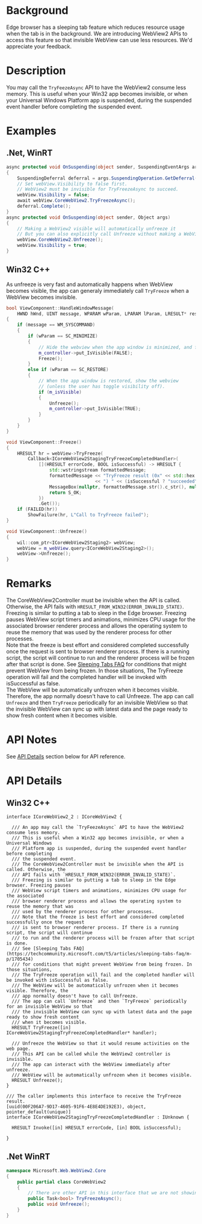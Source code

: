 # Background
Edge browser has a sleeping tab feature which reduces resource usage when the tab is in the background. We are introducing WebView2 APIs
to access this feature so that invisible WebView can use less resources. We'd appreciate your feedback.


# Description
You may call the `TryFeezeAsync` API to have the WebView2 consume less memory. This is useful when your Win32 app becomes invisible, or when your Universal Windows Platform app is suspended, during the suspended event handler before completing the suspended event.

# Examples
## .Net, WinRT
```c#
async protected void OnSuspending(object sender, SuspendingEventArgs args)
{
    SuspendingDeferral deferral = args.SuspendingOperation.GetDeferral();
    // Set webView.Visibility to false first.
    // WebView2 must be invisible for TryFreezeAsync to succeed.
    webView.Visibility = false;
    await webView.CoreWebView2.TryFreezeAsync();
    deferral.Complete();
}
async protected void OnSuspending(object sender, Object args)
{
    // Making a WebView2 visible will automatically unfreeze it
    // But you can also explicitly call Unfreeze without making a WebView2 visible to unfreeze it.
    webView.CoreWebView2.Unfreeze();
    webView.Visibility = true;
}
```
## Win32 C++
As unfreeze is very fast and automatically happens when WebView becomes visible, the app can generaly immediately call `TryFreeze` when a WebView becomes invisible.
```cpp
bool ViewComponent::HandleWindowMessage(
    HWND hWnd, UINT message, WPARAM wParam, LPARAM lParam, LRESULT* result)
{
    if (message == WM_SYSCOMMAND)
    {
        if (wParam == SC_MINIMIZE)
        {
            // Hide the webview when the app window is minimized, and freeze it.
            m_controller->put_IsVisible(FALSE);
            Freeze();
        }
        else if (wParam == SC_RESTORE)
        {
            // When the app window is restored, show the webview
            // (unless the user has toggle visibility off).
            if (m_isVisible)
            {
                Unfreeze();
                m_controller->put_IsVisible(TRUE);
            }
        }
    }
}

void ViewComponent::Freeze()
{
    HRESULT hr = webView->TryFreeze(
        Callback<ICoreWebView2StagingTryFreezeCompletedHandler>(
            [](HRESULT errorCode, BOOL isSuccessful) -> HRESULT {
                std::wstringstream formattedMessage;
                formattedMessage << "TryFreeze result (0x" << std::hex << errorCode
                                 << ") " << (isSuccessful ? "succeeded" : "failed");
                MessageBox(nullptr, formattedMessage.str().c_str(), nullptr, MB_OK);
                return S_OK;
            })
            .Get());
    if (FAILED(hr))
        ShowFailure(hr, L"Call to TryFreeze failed");
}

void ViewComponent::Unfreeze()
{
    wil::com_ptr<ICoreWebView2Staging2> webView;
    webView = m_webView.query<ICoreWebView2Staging2>();
    webView->Unfreeze();
}
```

# Remarks
The CoreWebView2Controller must be invisible when the API is called. Otherwise, the
API fails with `HRESULT_FROM_WIN32(ERROR_INVALID_STATE)`.   
Freezing is similar to putting a tab to sleep in the Edge browser. Freezing pauses
WebView script timers and animations, minimizes CPU usage for the associated
browser renderer process and allows the operating system to reuse the memory that was
used by the renderer process for other processes.   
Note that the freeze is best effort and considered completed successfully once the request
is sent to browser renderer process. If there is a running script, the script will continue
to run and the renderer process will be frozen after that script is done.
See [Sleeping Tabs FAQ](https://techcommunity.microsoft.com/t5/articles/sleeping-tabs-faq/m-p/1705434)
for conditions that might prevent WebView from being frozen. In those situations,
The TryFreeze operation will fail and the completed handler will be invoked with isSuccessful as false.   
The WebView will be automatically unfrozen when it becomes visible. Therefore, the app normally doesn't have to call Unfreeze.
The app can call `Unfreeze` and then `TryFreeze` periodically for an invisible WebView so that the invisible WebView can sync up with
latest data and the page ready to show fresh content when it becomes visible.

# API Notes
See [API Details](#api-details) section below for API reference.

# API Details

## Win32 C++
```IDL
interface ICoreWebView2_2 : ICoreWebView2 {

  /// An app may call the `TryFeezeAsync` API to have the WebView2 consume less memory.
  /// This is useful when a Win32 app becomes invisible, or when a Universal Windows
  /// Platform app is suspended, during the suspended event handler before completing
  /// the suspended event.
  /// The CoreWebView2Controller must be invisible when the API is called. Otherwise, the
  /// API fails with `HRESULT_FROM_WIN32(ERROR_INVALID_STATE)`.
  /// Freezing is similar to putting a tab to sleep in the Edge browser. Freezing pauses
  /// WebView script timers and animations, minimizes CPU usage for the associated
  /// browser renderer process and allows the operating system to reuse the memory that was
  /// used by the renderer process for other processes.
  /// Note that the freeze is best effort and considered completed successfully once the request
  /// is sent to browser renderer process. If there is a running script, the script will continue
  /// to run and the renderer process will be frozen after that script is done.
  /// See [Sleeping Tabs FAQ](https://techcommunity.microsoft.com/t5/articles/sleeping-tabs-faq/m-p/1705434)
  /// for conditions that might prevent WebView from being frozen. In those situations,
  /// The TryFreeze operation will fail and the completed handler will be invoked with isSuccessful as false.
  /// The WebView will be automatically unfrozen when it becomes visible. Therefore, the
  /// app normally doesn't have to call Unfreeze.
  /// The app can call `Unfreeze` and then `TryFreeze` periodically for an invisible WebView so that
  /// the invisible WebView can sync up with latest data and the page ready to show fresh content
  /// when it becomes visible.
  HRESULT TryFreeze([in] ICoreWebView2StagingTryFreezeCompletedHandler* handler);

  /// Unfreeze the WebView so that it would resume activities on the web page.
  /// This API can be called while the WebView2 controller is invisible.
  /// The app can interact with the WebView immediately after unfreeze.
  /// WebView will be automatically unfrozen when it becomes visible.
  HRESULT Unfreeze();
}

/// The caller implements this interface to receive the TryFreeze result.
[uuid(00F206A7-9D17-4605-91F6-4E8E4DE192E3), object, pointer_default(unique)]
interface ICoreWebView2StagingTryFreezeCompletedHandler : IUnknown {

  HRESULT Invoke([in] HRESULT errorCode, [in] BOOL isSuccessful);

}
```
## .Net WinRT
```c#
namespace Microsoft.Web.WebView2.Core
{
    public partial class CoreWebView2
    {
        // There are other API in this interface that we are not showing 
        public Task<bool> TryFreezeAsync();
        public void Unfreeze();
    }
}
```

